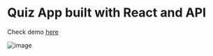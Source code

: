 # Quiz App built with React and API

Check demo [here](https://quiz-with-reactjs.vercel.app/)

![image](https://user-images.githubusercontent.com/6322324/133937119-82e3b690-9fd8-45be-bf6d-cc9fd82214d5.png)
